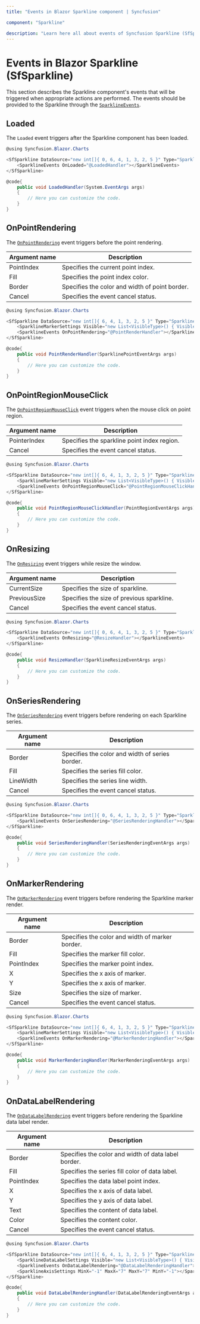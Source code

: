 ```yaml
---
title: "Events in Blazor Sparkline component | Syncfusion"

component: "Sparkline"

description: "Learn here all about events of Syncfusion Sparkline (SfSparkline) component and more."
---
```


# Events in Blazor Sparkline (SfSparkline)

This section describes the Sparkline component's events that will be triggered when appropriate actions are performed. The events should be provided to the Sparkline through the [`SparklineEvents`](https://help.syncfusion.com/cr/blazor/Syncfusion.Blazor.Charts.SparklineEvents.html).

## Loaded

The `Loaded` event triggers after the Sparkline component has been loaded.

```csharp
@using Syncfusion.Blazor.Charts

<SfSparkline DataSource="new int[]{ 0, 6, 4, 1, 3, 2, 5 }" Type="SparklineType.Line" Height="200px" Width="450px">
    <SparklineEvents OnLoaded="@LoadedHandler"></SparklineEvents>
</SfSparkline>

@code{
    public void LoadedHandler(System.EventArgs args)
    {
        // Here you can customize the code.
    }
}
```

## OnPointRendering

The [`OnPointRendering`](https://help.syncfusion.com/cr/blazor/Syncfusion.Blazor.Charts.SparklineEvents.html#Syncfusion_Blazor_Charts_SparklineEvents_OnPointRendering) event triggers before the point rendering.

|   Argument name    |   Description                                          |
|--------------------| -------------------------------------------------------|
|   PointIndex            |    Specifies the current point index.           |
|   Fill     |    Specifies the point index color.       |
|   Border               |   Specifies the color and width of point border. |
|   Cancel               |   Specifies the event cancel status. |

```csharp
@using Syncfusion.Blazor.Charts

<SfSparkline DataSource="new int[]{ 6, 4, 1, 3, 2, 5 }" Type="SparklineType.Column" Height="200px" Width="450px">
    <SparklineMarkerSettings Visible="new List<VisibleType>() { VisibleType.All }"></SparklineMarkerSettings>
    <SparklineEvents OnPointRendering="@PointRenderHandler"></SparklineEvents>
</SfSparkline>

@code{
    public void PointRenderHandler(SparklinePointEventArgs args)
    {
        // Here you can customize the code.
    }
}
```

## OnPointRegionMouseClick

The [`OnPointRegionMouseClick`](https://help.syncfusion.com/cr/blazor/Syncfusion.Blazor.Charts.SparklineEvents.html#Syncfusion_Blazor_Charts_SparklineEvents_OnPointRegionMouseClick) event triggers when the mouse click on point region.

|   Argument name    |   Description                                          |
|--------------------| -------------------------------------------------------|
|   PointerIndex     |    Specifies the sparkline point index region.      |
|   Cancel             |   Specifies the event cancel status. |

```csharp
@using Syncfusion.Blazor.Charts

<SfSparkline DataSource="new int[]{ 6, 4, 1, 3, 2, 5 }" Type="SparklineType.Column" Height="200px" Width="450px">
    <SparklineMarkerSettings Visible="new List<VisibleType>() { VisibleType.All }"></SparklineMarkerSettings>
    <SparklineEvents OnPointRegionMouseClick="@PointRegionMouseClickHandler"></SparklineEvents>
</SfSparkline>

@code{
    public void PointRegionMouseClickHandler(PointRegionEventArgs args)
    {
        // Here you can customize the code.
    }
}
```

## OnResizing

The [`OnResizing`](https://help.syncfusion.com/cr/blazor/Syncfusion.Blazor.Charts.SparklineEvents.html#Syncfusion_Blazor_Charts_SparklineEvents_OnResizing) event triggers while resize the window.

|   Argument name      |   Description                          |
|----------------------| ---------------------------------------|
|   CurrentSize        |   Specifies the size of sparkline.         |
|   PreviousSize       |   Specifies the size of previous sparkline. |
|   Cancel             |   Specifies the event cancel status. |

```csharp
@using Syncfusion.Blazor.Charts

<SfSparkline DataSource="new int[]{ 0, 6, 4, 1, 3, 2, 5 }" Type="SparklineType.Line" Height="200px" Width="450px">
    <SparklineEvents OnResizing="@ResizeHandler"></SparklineEvents>
</SfSparkline>

@code{
    public void ResizeHandler(SparklineResizeEventArgs args)
    {
        // Here you can customize the code.
    }
}
```

## OnSeriesRendering

The [`OnSeriesRendering`](https://help.syncfusion.com/cr/blazor/Syncfusion.Blazor.Charts.SparklineEvents.html#Syncfusion_Blazor_Charts_SparklineEvents_OnSeriesRendering) event triggers before rendering on each Sparkline series.

|   Argument name      |   Description                                                         |
|----------------------| ----------------------------------------------------------------------|
|   Border             |   Specifies the color and width of series border.                         |
|   Fill               |   Specifies the series fill color.                             |
|   LineWidth          |   Specifies the series line width. |
|   Cancel             |   Specifies the event cancel status. |

```csharp
@using Syncfusion.Blazor.Charts

<SfSparkline DataSource="new int[]{ 0, 6, 4, 1, 3, 2, 5 }" Type="SparklineType.Line" Height="200px" Width="450px">
    <SparklineEvents OnSeriesRendering="@SeriesRenderingHandler"></SparklineEvents>
</SfSparkline>

@code{
    public void SeriesRenderingHandler(SeriesRenderingEventArgs args)
    {
        // Here you can customize the code.
    }
}
```

## OnMarkerRendering

The [`OnMarkerRendering`](https://help.syncfusion.com/cr/blazor/Syncfusion.Blazor.Charts.SparklineEvents.html#Syncfusion_Blazor_Charts_SparklineEvents_OnMarkerRendering) event triggers before rendering the Sparkline marker render.

|   Argument name      |   Description                                                         |
|----------------------| ----------------------------------------------------------------------|
|   Border             |   Specifies the color and width of marker border.                         |
|   Fill               |   Specifies the marker fill color.                             |
|   PointIndex          |   Specifies the marker point index. |
|   X          |   Specifies the x axis of marker. |
|   Y          |   Specifies the x axis of marker. |
|   Size          |   Specifies the size of marker. |
|   Cancel             |   Specifies the event cancel status. |

```csharp
@using Syncfusion.Blazor.Charts

<SfSparkline DataSource="new int[]{ 6, 4, 1, 3, 2, 5 }" Type="SparklineType.Line" Height="200px" Width="450px">
    <SparklineMarkerSettings Visible="new List<VisibleType>() { VisibleType.All }"></SparklineMarkerSettings>
    <SparklineEvents OnMarkerRendering="@MarkerRenderingHandler"></SparklineEvents>
</SfSparkline>

@code{
    public void MarkerRenderingHandler(MarkerRenderingEventArgs args)
    {
        // Here you can customize the code.
    }
}
```

## OnDataLabelRendering

The [`OnDataLabelRendering`](https://help.syncfusion.com/cr/blazor/Syncfusion.Blazor.Charts.SparklineEvents.html#Syncfusion_Blazor_Charts_SparklineEvents_OnDataLabelRendering) event triggers before rendering the Sparkline data label render.

|   Argument name      |   Description                                                         |
|----------------------| ----------------------------------------------------------------------|
|   Border             |   Specifies the color and width of data label border.                        |
|   Fill               |   Specifies the series fill color of data label.                             |
|   PointIndex          |   Specifies the data label point index. |
|   X          |   Specifies the x axis of data label. |
|   Y          |   Specifies the y axis of data label. |
|   Text          |   Specifies the content of data label. |
|   Color          |   Specifies the content color. |
|   Cancel             |   Specifies the event cancel status. |

```csharp
@using Syncfusion.Blazor.Charts

<SfSparkline DataSource="new int[]{ 6, 4, 1, 3, 2, 5 }" Type="SparklineType.Line" Height="200px" Width="450px">
    <SparklineDataLabelSettings Visible="new List<VisibleType>() { VisibleType.All }"></SparklineDataLabelSettings>
    <SparklineEvents OnDataLabelRendering="@DataLabelRenderingHandler"></SparklineEvents>
    <SparklineAxisSettings MinX="-1" MaxX="7" MaxY="7" MinY="-1"></SparklineAxisSettings>
</SfSparkline>

@code{
    public void DataLabelRenderingHandler(DataLabelRenderingEventArgs args)
    {
        // Here you can customize the code.
    }
}
```
